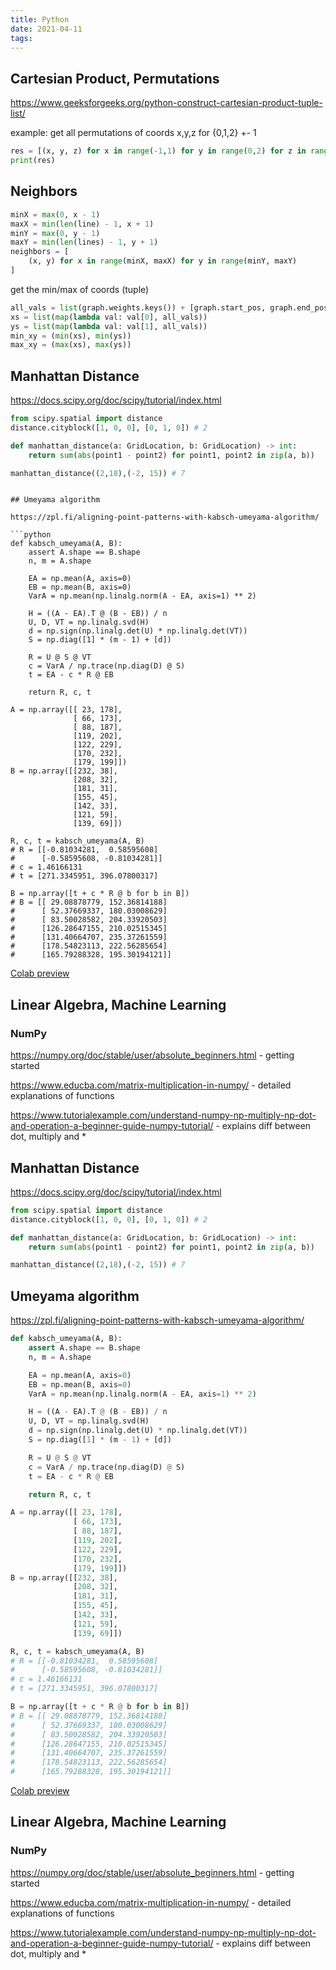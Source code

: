 ```yaml
---
title: Python
date: 2021-04-11
tags:
---
```


## Cartesian Product, Permutations

<https://www.geeksforgeeks.org/python-construct-cartesian-product-tuple-list/>

example: get all permutations of coords x,y,z for {0,1,2} +- 1

```python
res = [(x, y, z) for x in range(-1,1) for y in range(0,2) for z in range(1,3)]
print(res)
```

## Neighbors

```python
minX = max(0, x - 1)
maxX = min(len(line) - 1, x + 1)
minY = max(0, y - 1)
maxY = min(len(lines) - 1, y + 1)
neighbors = [
    (x, y) for x in range(minX, maxX) for y in range(minY, maxY)
]
```

get the min/max of coords (tuple)

```python
all_vals = list(graph.weights.keys()) + [graph.start_pos, graph.end_pos]
xs = list(map(lambda val: val[0], all_vals))
ys = list(map(lambda val: val[1], all_vals))
min_xy = (min(xs), min(ys))
max_xy = (max(xs), max(ys))

```

## Manhattan Distance

<https://docs.scipy.org/doc/scipy/tutorial/index.html>

```python
from scipy.spatial import distance
distance.cityblock([1, 0, 0], [0, 1, 0]) # 2

def manhattan_distance(a: GridLocation, b: GridLocation) -> int:
    return sum(abs(point1 - point2) for point1, point2 in zip(a, b))

manhattan_distance((2,18),(-2, 15)) # 7
```

```

## Umeyama algorithm

https://zpl.fi/aligning-point-patterns-with-kabsch-umeyama-algorithm/

```python
def kabsch_umeyama(A, B):
    assert A.shape == B.shape
    n, m = A.shape

    EA = np.mean(A, axis=0)
    EB = np.mean(B, axis=0)
    VarA = np.mean(np.linalg.norm(A - EA, axis=1) ** 2)

    H = ((A - EA).T @ (B - EB)) / n
    U, D, VT = np.linalg.svd(H)
    d = np.sign(np.linalg.det(U) * np.linalg.det(VT))
    S = np.diag([1] * (m - 1) + [d])

    R = U @ S @ VT
    c = VarA / np.trace(np.diag(D) @ S)
    t = EA - c * R @ EB

    return R, c, t

A = np.array([[ 23, 178],
              [ 66, 173],
              [ 88, 187],
              [119, 202],
              [122, 229],
              [170, 232],
              [179, 199]])
B = np.array([[232, 38],
              [208, 32],
              [181, 31],
              [155, 45],
              [142, 33],
              [121, 59],
              [139, 69]])

R, c, t = kabsch_umeyama(A, B)
# R = [[-0.81034281,  0.58595608]
#      [-0.58595608, -0.81034281]]
# c = 1.46166131
# t = [271.3345951, 396.07800317]

B = np.array([t + c * R @ b for b in B])
# B = [[ 29.08878779, 152.36814188]
#      [ 52.37669337, 180.03008629]
#      [ 83.50028582, 204.33920503]
#      [126.28647155, 210.02515345]
#      [131.40664707, 235.37261559]
#      [178.54823113, 222.56285654]
#      [165.79288328, 195.30194121]]
```

[Colab preview](https://colab.research.google.com/drive/1QmLL-0_FofDoJgtbCVlGdSZUxZA-K6ho?usp=sharing)

## Linear Algebra, Machine Learning

### NumPy

https://numpy.org/doc/stable/user/absolute_beginners.html - getting started

https://www.educba.com/matrix-multiplication-in-numpy/ - detailed explanations of functions

https://www.tutorialexample.com/understand-numpy-np-multiply-np-dot-and-operation-a-beginner-guide-numpy-tutorial/ - explains diff between dot, multiply and *

## Manhattan Distance

<https://docs.scipy.org/doc/scipy/tutorial/index.html>

```python
from scipy.spatial import distance
distance.cityblock([1, 0, 0], [0, 1, 0]) # 2

def manhattan_distance(a: GridLocation, b: GridLocation) -> int:
    return sum(abs(point1 - point2) for point1, point2 in zip(a, b))

manhattan_distance((2,18),(-2, 15)) # 7
```

## Umeyama algorithm

https://zpl.fi/aligning-point-patterns-with-kabsch-umeyama-algorithm/

```python
def kabsch_umeyama(A, B):
    assert A.shape == B.shape
    n, m = A.shape

    EA = np.mean(A, axis=0)
    EB = np.mean(B, axis=0)
    VarA = np.mean(np.linalg.norm(A - EA, axis=1) ** 2)

    H = ((A - EA).T @ (B - EB)) / n
    U, D, VT = np.linalg.svd(H)
    d = np.sign(np.linalg.det(U) * np.linalg.det(VT))
    S = np.diag([1] * (m - 1) + [d])

    R = U @ S @ VT
    c = VarA / np.trace(np.diag(D) @ S)
    t = EA - c * R @ EB

    return R, c, t

A = np.array([[ 23, 178],
              [ 66, 173],
              [ 88, 187],
              [119, 202],
              [122, 229],
              [170, 232],
              [179, 199]])
B = np.array([[232, 38],
              [208, 32],
              [181, 31],
              [155, 45],
              [142, 33],
              [121, 59],
              [139, 69]])

R, c, t = kabsch_umeyama(A, B)
# R = [[-0.81034281,  0.58595608]
#      [-0.58595608, -0.81034281]]
# c = 1.46166131
# t = [271.3345951, 396.07800317]

B = np.array([t + c * R @ b for b in B])
# B = [[ 29.08878779, 152.36814188]
#      [ 52.37669337, 180.03008629]
#      [ 83.50028582, 204.33920503]
#      [126.28647155, 210.02515345]
#      [131.40664707, 235.37261559]
#      [178.54823113, 222.56285654]
#      [165.79288328, 195.30194121]]
```

[Colab preview](https://colab.research.google.com/drive/1QmLL-0_FofDoJgtbCVlGdSZUxZA-K6ho?usp=sharing)

## Linear Algebra, Machine Learning

### NumPy

https://numpy.org/doc/stable/user/absolute_beginners.html - getting started

https://www.educba.com/matrix-multiplication-in-numpy/ - detailed explanations of functions

https://www.tutorialexample.com/understand-numpy-np-multiply-np-dot-and-operation-a-beginner-guide-numpy-tutorial/ - explains diff between dot, multiply and *
